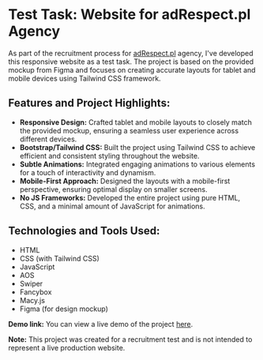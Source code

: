 # Test Task: Website for adRespect.pl Agency

As part of the recruitment process for [adRespect.pl](https://adrespect.pl/) agency, I've developed this responsive website as a test task. The project is based on the provided mockup from Figma and focuses on creating accurate layouts for tablet and mobile devices using Tailwind CSS framework.

## Features and Project Highlights:

- **Responsive Design:** Crafted tablet and mobile layouts to closely match the provided mockup, ensuring a seamless user experience across different devices.
- **Bootstrap/Tailwind CSS:** Built the project using Tailwind CSS to achieve efficient and consistent styling throughout the website.
- **Subtle Animations:** Integrated engaging animations to various elements for a touch of interactivity and dynamism.
- **Mobile-First Approach:** Designed the layouts with a mobile-first perspective, ensuring optimal display on smaller screens.
- **No JS Frameworks:** Developed the entire project using pure HTML, CSS, and a minimal amount of JavaScript for animations.

## Technologies and Tools Used:

- HTML
- CSS (with Tailwind CSS)
- JavaScript
- AOS
- Swiper
- Fancybox
- Macy.js
- Figma (for design mockup)

**Demo link:** You can view a live demo of the project [here](https://kielpinskij.github.io/adRespectTT/).

**Note:** This project was created for a recruitment test and is not intended to represent a live production website.
